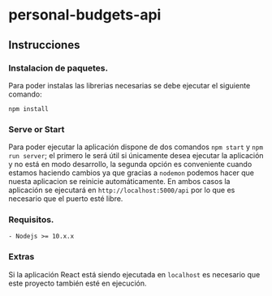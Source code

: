 # personal-budgets-api

## Instrucciones

### Instalacion de paquetes.
Para poder instalas las librerias necesarias se debe ejecutar el siguiente comando:
```
npm install
```

### Serve or Start
Para poder ejecutar la aplicación dispone de dos comandos `npm start` y `npm run server`; el primero le será útil si únicamente desea ejecutar la aplicación y no está en modo desarrollo, la segunda opción es conveniente cuando estamos haciendo cambios ya que gracias a `nodemon` podemos hacer que nuesta aplicacion se reinicie automáticamente. En ambos casos la aplicación se ejecutará en `http://localhost:5000/api` por lo que es necesario que el puerto esté libre.

### Requisitos.
    - Nodejs >= 10.x.x

### Extras
Si la aplicación React está siendo ejecutada en `localhost` es necesario que este proyecto también esté en ejecución.
